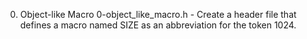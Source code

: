0. Object-like Macro 
	0-object_like_macro.h - Create a header file that defines a macro named SIZE as an abbreviation for the token 1024.
